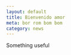 ```yaml
---
layout: default
title: Bienvenido amor
meta: bor rom bom bom
category: news
---
```


Something useful